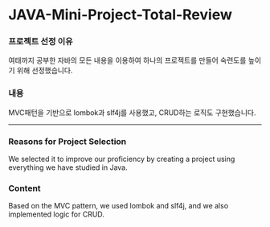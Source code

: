 # JAVA-Mini-Project-Total-Review

### 프로젝트 선정 이유
여태까지 공부한 자바의 모든 내용을 이용하여 하나의 프로젝트를 만들어 숙련도를 높이기 위해 선정했습니다.

### 내용
MVC패턴을 기반으로 lombok과 slf4j를 사용했고, CRUD하는 로직도 구현했습니다.

---

### Reasons for Project Selection
We selected it to improve our proficiency by creating a project using everything we have studied in Java.

### Content
Based on the MVC pattern, we used lombok and slf4j, and we also implemented logic for CRUD.
